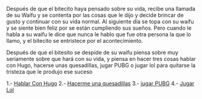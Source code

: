 [//]: # (por: Juan Hernandez)
[//]: # (agregar la historia, para ir a: hablar con hugo)	
[//]: # (hacerme unas quesadillas)
[//]: # (Jugar PUBG)	
[//]: # (jugar lol)	

Después de que el bitecito haya pensado sobre su vida, recibe una llamada de su Waifu y se contenta por las cosas que le dijo y decide brincar de gusto y continuar con su vida normal. Al siguiente día se topa con su waifu y se siente bien feliz por se están cumpliendo sus sueños. Pero cuando le habla a su waifu le dice que nunca le hablo que fue otra persona la que lo llamo, y el bitecito se entristece por el acontecimiento.

Después de que el bitesito se despide de su waifu piensa sobre muy seriamente sobre que hará con su vida, y piensa en hacer tres cosas hablar con Hugo, hacerse unas quesadillas, jugar PUBG o jugar lol para quitarse la tristeza que le produjo ese suceso

1.- [Hablar Con Hugo](hablar-con-hugo.md)
2.- [Hacerme una quesadillas](Hacerme-unas-quesadillas.md)
3.- [jugar PUBG](jugar-PUBG.md)
4.- [Jugar Lol](jugar-lol.md)
